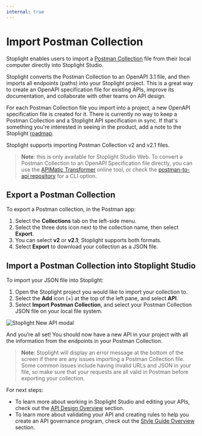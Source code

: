 ```yaml
---
internal: true
---
```


# Import Postman Collection

Stoplight enables users to import a [Postman Collection](https://learning.postman.com/docs/sending-requests/intro-to-collections/) file from their local computer directly into Stoplight Studio.

Stoplight converts the Postman Collection to an OpenAPI 3.1 file, and then imports all endpoints (paths) into your Stoplight project. This is a great way to create an OpenAPI specification file for existing APIs, improve its documentation, and collaborate with other teams on API design.

For each Postman Collection file you import into a project, a new OpenAPI specification file is created for it. There is currently no way to keep a Postman Collection and a Stoplight API specification in sync. If that's something you're interested in seeing in the product, add a note to the Stoplight [roadmap](https://roadmap.stoplight.io/tabs/7-under-consideration).

Stoplight supports importing Postman Collection v2 and v2.1 files.

> **Note**: this is only available for Stoplight Studio Web. To convert a Postman Collection to an OpenAPI Specification file directly, you can use the [APIMatic Transformer](https://www.apimatic.io/transformer/) online tool, or check the [postman-to-api repository](https://github.com/joolfe/postman-to-openapi) for a CLI option.

## Export a Postman Collection

To export a Postman collection, in the Postman app:

1. Select the **Collections** tab on the left-side menu.
2. Select the three dots icon next to the collection name, then select **Export**.
3. You can select **v2** or **v2.1**; Stoplight supports both formats.
4. Select **Export** to download your collection as a JSON file.

## Import a Postman Collection into Stoplight Studio

To import your JSON file into Stoplight:

1. Open the Stoplight project you would like to import your collection to.
2. Select the **Add** icon (+) at the top of the left pane, and select **API**.
3. Select **Import Postman Collection**, and select your Postman Collection JSON file on your local file system.

![Stoplight New API modal](https://stoplight.io/api/v1/projects/cHJqOjI/images/wB9wg6SMenY)

And you’re all set! You should now have a new API in your project with all the information from the endpoints in your Postman Collection.

> **Note**: Stoplight will display an error message at the bottom of the screen if there are any issues importing a Postman Collection file. Some common issues include having invalid URLs and JSON in your file, so make sure that your requests are all valid in Postman before exporting your collection.

For next steps:

- To learn more about working in Stoplight Studio and editing your APIs, check out the [API Design Overview](../3.-design/design-overview.md) section.
- To learn more about validating your API and creating rules to help you create an API governance program, check out the [Style Guide Overview](../2a.-style-guides/a.style-guide-projects.md) section.

